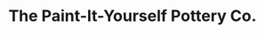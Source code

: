 ---
title: "The Paint-It-Yourself Pottery Co."
url: /cheltenham/the-paint-it-yourself-pottery-co/
shop: pottery
---